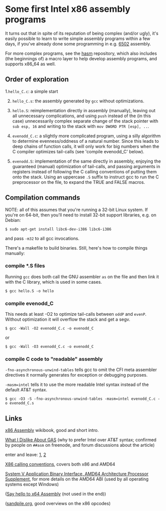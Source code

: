 # Some first Intel x86 assembly programs

It turns out that in spite of its reputation of being complex (and/or
ugly), it's easily possible to learn to write simple assembly programs
within a few days, if you've already done some programming in
e.g. [6502](http://en.wikipedia.org/wiki/MOS_Technology_6502) assembly.

For more complex programs, see the
[hasm](https://github.com/pflanze/hasm) repository, which also
includes (the beginnings of) a macro layer to help develop assembly
programs, and supports x86_64 as well.


## Order of exploration

1.`hello_C.c`: a simple start

2. `hello_C.s`: the assembly generated by `gcc` without optimizations. 

3. `hello.S`: reimplementation directly in assembly (manually),
leaving out all unnecessary complications, and using `push` instead of
the (in this case) unnecessarily complex separate change of the stack
pointer with `sub esp, 16` and writing to the stack with `mov DWORD
PTR [esp], ..`.

4. `evenodd_C.c`: a slightly more complicated program, using a silly
algorithm to determine evenness/oddness of a natural number. Since
this leads to deep chains of function calls, it will only work for big
numbers when the C compiler optimizes tail-calls (see 'compile
evenodd_C' below).

5. `evenodd.S`: implementation of the same directly in assembly,
enjoying the guaranteed (manual) optimization of tail-calls, and
passing arguments in registers instead of following the C calling
conventions of putting them onto the stack. Using an uppercase `.S`
suffix to instruct gcc to run the C preprocessor on the file, to
expand the TRUE and FALSE macros.


## Compilation commands

NOTE: all of this assumes that you're running a 32-bit Linux
system. If you're on 64-bit, then you'll need to install 32-bit
support libraries, e.g. on Debian:

    $ sudo apt-get install libc6-dev-i386 libc6-i386

and pass `-m32` to all gcc invocations.

There's a makefile to build binaries. Still, here's how to compile
things manually:

### compile *.S files

Running `gcc` does both call the GNU assembler `as` on the file and
then link it with the C library, which is used in some cases.

    $ gcc hello.S -o hello

### compile evenodd_C

This needs at least -O2 to optimize tail-calls between `oddP` and
`evenP`. Without optimization it will overflow the stack and get a
segv.

    $ gcc -Wall -O2 evenodd_C.c -o evenodd_C

or

    $ gcc -Wall -O3 evenodd_C.c -o evenodd_C


### compile C code to "readable" assembly

`-fno-asynchronous-unwind-tables` tells gcc to omit the CFI meta
assembler directives it normally generates for exception or debugging
purposes.

`-masm=intel` tells it to use the more readable Intel syntax instead
of the default AT&T syntax.

    $ gcc -O3 -S -fno-asynchronous-unwind-tables -masm=intel evenodd_C.c -o evenodd_C.s


## Links

[x86 Assembly](http://en.wikibooks.org/wiki/X86_Assembly) wikibook,
good and short intro.

[What I Dislike About
GAS](http://x86asm.net/articles/what-i-dislike-about-gas/index.html)
(why to prefer Intel over AT&T syntax; confirmed by people on `##asm`
on freenode, and forum discussions about the article)

enter and leave:
[1](http://en.wikibooks.org/wiki/X86_Assembly/Control_Flow#Enter_and_Leave),
[2](https://en.wikipedia.org/wiki/X86_assembly_language)

[X86 calling conventions](https://en.wikipedia.org/wiki/X86_calling_conventions),
covers both x86 and AMD64

[System V Application Binary Interface, AMD64 Architecture Processor
Supplement](http://www.x86-64.org/documentation_folder/abi-0.99.pdf),
for more details on the AMD64 ABI (used by all operating systems
except Windows)

([Say hello to x64 Assembly](http://0xax.blogspot.ch/2014/08/say-hello-to-x64-assembly-part-1.html) (not used in the end))

([sandpile.org](http://www.sandpile.org/), good overviews on the x86 opcodes)
